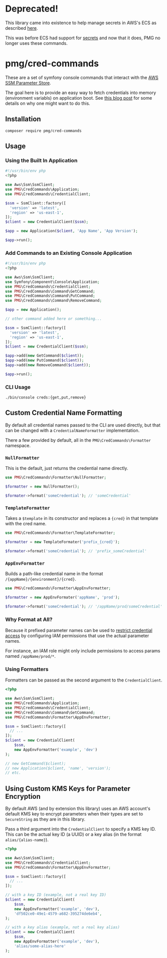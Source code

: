 # Deprecated!

This library came into existence to help manage secrets in AWS's ECS as
described [here](https://chrisguitarguy.com/2017/12/23/secrets-in-dockerized-applications/).

This was before ECS had support for [secrets](https://docs.aws.amazon.com/AmazonECS/latest/developerguide/specifying-sensitive-data.html)
and now that it does, PMG no longer uses these commands.

# pmg/cred-commands

These are a set of symfony console commands that interact with the
[AWS SSM Parameter Store](https://docs.aws.amazon.com/systems-manager/latest/userguide/systems-manager-paramstore.html).

The goal here is to provide an easy way to fetch credentials into memory
(environment variabls) on application boot. See [this blog post](https://chrisguitarguy.com/2017/12/23/secrets-in-dockerized-applications/)
for some details on why one might want to do this.

## Installation

```
composer require pmg/cred-commands
```

## Usage

### Using the Built In Application

```php
#!/usr/bin/env php
<?php

use Aws\Ssm\SsmClient;
use PMG\CredCommands\Application;
use PMG\CredCommands\CredentialClient;

$ssm = SsmClient::factory([
  'version' => 'latest',
  'region' => 'us-east-1',
]);
$client = new CredentialClient($ssm);

$app = new Application($client, 'App Name', 'App Version');

$app->run();
```



### Add Commands to an Existing Console Application

```php
#!/usr/bin/env php
<?php

use Aws\Ssm\SsmClient;
use Symfony\Component\Console\Application;
use PMG\CredCommands\CredentialClient;
use PMG\CredCommands\Command\GetCommand;
use PMG\CredCommands\Command\PutCommand;
use PMG\CredCommands\Command\RemoveCommand;

$app = new Application();

// other command added here or something...

$ssm = SsmClient::factory([
  'version' => 'latest',
  'region' => 'us-east-1',
]);
$client = new CredentialClient($ssm);

$app->add(new GetCommand($client));
$app->add(new PutCommand($client));
$app->add(new RemoveCommand($client));

$app->run();
```

### CLI Usage

```
./bin/console creds:{get,put,remove}
```

## Custom Credential Name Formatting

By default all credential names passed to the CLI are used directly, but that
can be changed with a `CredentialNameFormatter` implementation.

There a few provided by default, all in the `PMG\CredCommands\Formatter`
namespace.

### `NullFormatter`

This is the default, just returns the credential name directly.

```php
use PMG\CredCommands\Formatter\NullFormatter;

$formatter = new NullFormatter();

$formater->format('someCredential'); // 'someCredential'
```

### `TemplateFormatter`

Takes a `$template` in its constructor and replaces a `{cred}` in that template
with the cred name.

```php
use PMG\CredCommands\Formatter\TemplateFormatter;

$formatter = new TemplateFormater('prefix_{cred}');

$formater->format('someCredential'); // 'prefix_someCredential'
```

### `AppEnvFormatter`

Builds a path-like credential name in the format `/{appName}/{environment}/{cred}`.

```php
use PMG\CredCommands\Formatter\AppEnvFormatter;

$formatter = new AppEnvFormater('appName', 'prod');

$formater->format('someCredential'); // '/appName/prod/someCredential'
```

### Why Format at All?

Because it prefixed parameter names can be used to [restrict credential access](https://docs.aws.amazon.com/systems-manager/latest/userguide/sysman-paramstore-access.html)
by configuring IAM permissions that use the actual parameter names.

For instance, an IAM role might only include permissions to access params named
`/appName/prod/*`.

### Using Formatters

Formatters can be passed as the second argument to the `CredentialClient`.

```php
<?php

use Aws\Ssm\SsmClient;
use PMG\CredCommands\Application;
use PMG\CredCommands\CredentialClient;
use PMG\CredCommands\Command\GetCommand;
use PMG\CredCommands\Formatter\AppEnvFormatter;

$ssm = SsmClient::factory([
  // ...
]);
$client = new CredentialClient(
    $ssm,
    new AppEnvFormatter('example', 'dev')
);

// new GetCommand($client);
// new Application($client, 'name', 'version');
// etc.
```

## Using Custom KMS Keys for Parameter Encryption

By default AWS (and by extension this library) uses an AWS account's default KMS
key to encrypt parameters when their types are set to `SecureString` as they
are in this library.

Pass a third argument into the `CredentialClient` to specify a KMS key ID. This
can be the actual key ID (a UUID) or a key alias (in the format `alias/{alias-name}`).

```php
<?php

use Aws\Ssm\SsmClient;
use PMG\CredCommands\CredentialClient;
use PMG\CredCommands\Formatter\AppEnvFormatter;

$ssm = SsmClient::factory([
  // ...
]);

// with a key ID (example, not a real key ID)
$client = new CredentialClient(
    $ssm,
    new AppEnvFormatter('example', 'dev'),
    'df502ce0-49e1-4579-a682-395274de6eb4',
);

// with a key alias (example, not a real key alias)
$client = new CredentialClient(
    $ssm,
    new AppEnvFormatter('example', 'dev'),
    'alias/some-alias-here'
);
```
